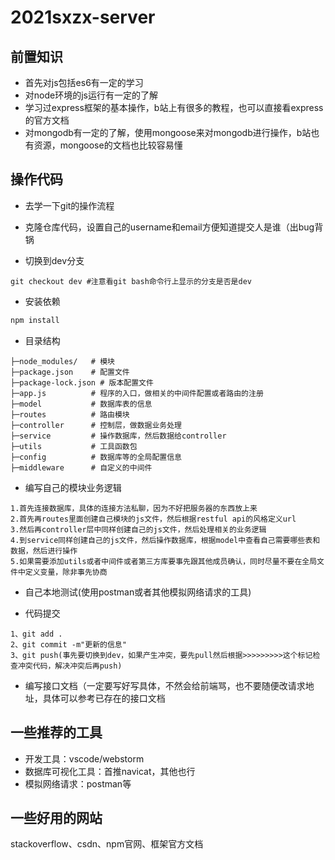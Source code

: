 # 2021sxzx-server
## 前置知识

- 首先对js包括es6有一定的学习
- 对node环境的js运行有一定的了解
- 学习过express框架的基本操作，b站上有很多的教程，也可以直接看express的官方文档
- 对mongodb有一定的了解，使用mongoose来对mongodb进行操作，b站也有资源，mongoose的文档也比较容易懂

## 操作代码

- 去学一下git的操作流程

- 克隆仓库代码，设置自己的username和email方便知道提交人是谁（出bug背锅
- 切换到dev分支

```git
git checkout dev #注意看git bash命令行上显示的分支是否是dev
```

- 安装依赖

```js
npm install
```

- 目录结构

```
├─node_modules/   # 模块
├─package.json    # 配置文件
├─package-lock.json # 版本配置文件
├─app.js          # 程序的入口，做相关的中间件配置或者路由的注册
├─model           # 数据库表的信息
├─routes          # 路由模块
├─controller      # 控制层，做数据业务处理
├─service         # 操作数据库，然后数据给controller
├─utils			  # 工具函数包
├─config		  # 数据库等的全局配置信息
├─middleware      # 自定义的中间件
```

- 编写自己的模块业务逻辑

```
1.首先连接数据库，具体的连接方法私聊，因为不好把服务器的东西放上来
2.首先再routes里面创建自己模块的js文件，然后根据restful api的风格定义url
3.然后再controller层中同样创建自己的js文件，然后处理相关的业务逻辑
4.到service同样创建自己的js文件，然后操作数据库，根据model中查看自己需要哪些表和数据，然后进行操作
5.如果需要添加utils或者中间件或者第三方库要事先跟其他成员确认，同时尽量不要在全局文件中定义变量，除非事先协商
```

- 自己本地测试(使用postman或者其他模拟网络请求的工具)

- 代码提交

```
1、git add .
2、git commit -m"更新的信息"
3、git push(事先要切换到dev，如果产生冲突，要先pull然后根据>>>>>>>>>这个标记检查冲突代码，解决冲突后再push)
```

- 编写接口文档（一定要写好写具体，不然会给前端骂，也不要随便改请求地址，具体可以参考已存在的接口文档

## 一些推荐的工具

- 开发工具：vscode/webstorm
- 数据库可视化工具：首推navicat，其他也行
- 模拟网络请求：postman等

## 一些好用的网站

stackoverflow、csdn、npm官网、框架官方文档
